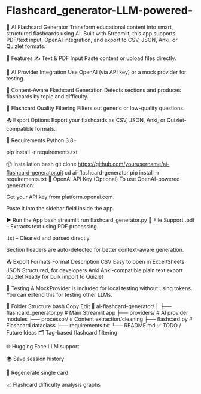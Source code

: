 # Flashcard_generator-LLM-powered-
🧠 AI Flashcard Generator
Transform educational content into smart, structured flashcards using AI. Built with Streamlit, this app supports PDF/text input, OpenAI integration, and export to CSV, JSON, Anki, or Quizlet formats.

🚀 Features
✍️ Text & PDF Input
Paste content or upload files directly.

🤖 AI Provider Integration
Use OpenAI (via API key) or a mock provider for testing.

🧠 Content-Aware Flashcard Generation
Detects sections and produces flashcards by topic and difficulty.

🎯 Flashcard Quality Filtering
Filters out generic or low-quality questions.

📤 Export Options
Export your flashcards as CSV, JSON, Anki, or Quizlet-compatible formats.

🧰 Requirements
Python 3.8+

pip install -r requirements.txt

📦 Installation
bash
git clone https://github.com/yourusername/ai-flashcard-generator.git
cd ai-flashcard-generator
pip install -r requirements.txt
🔑 OpenAI API Key (Optional)
To use OpenAI-powered generation:

Get your API key from platform.openai.com.

Paste it into the sidebar field inside the app.

▶️ Run the App
bash
streamlit run flashcard_generator.py
🧪 File Support
.pdf – Extracts text using PDF processing.

.txt – Cleaned and parsed directly.

Section headers are auto-detected for better context-aware generation.

📤 Export Formats
Format	Description
CSV	Easy to open in Excel/Sheets
JSON	Structured, for developers
Anki	Anki-compatible plain text export
Quizlet	Ready for bulk import to Quizlet

🧪 Testing
A MockProvider is included for local testing without using tokens. You can extend this for testing other LLMs.

🧱 Folder Structure
bash
Copy
Edit
📁 ai-flashcard-generator/
│
├── flashcard_generator.py     # Main Streamlit app
├── providers/                 # AI provider modules
├── processor/                 # Content extraction/cleaning
├── flashcard.py               # Flashcard dataclass
├── requirements.txt
└── README.md
✅ TODO / Future Ideas
🗂️ Tag-based flashcard filtering

🌐 Hugging Face LLM support

📚 Save session history

🔄 Regenerate single card

📈 Flashcard difficulty analysis graphs
